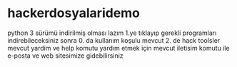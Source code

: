 # hackerdosyalaridemo
python 3 sürümü indirilmiş olması lazım 
1.ye tıklayıp gerekli programları indirebileceksiniz sonra 
0. da kullanım koşulu mevcut 
2. de hack toolsler mevcut 
yardim ve help komutu yardım etmek için mevcut 
iletisim komutu ile e-posta ve web sitesimize gidebilirsiniz

